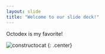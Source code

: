 ```yaml
---
layout: slide
title: "Welcome to our slide deck!"
---
```


Octodex is my favorite!

![constructocat](https://octodex.github.com/images/constructocat2.jpg)
{: .center}
